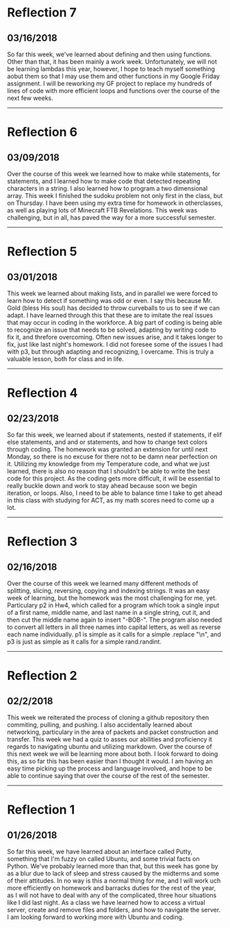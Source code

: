 # Reflection 7
## 03/16/2018
So far this week, we've learned about defining and then using functions. Other than that, it has been mainly a work week. Unfortunately, we will not be learning lambdas this year, however, I hope to teach myself something aobut them so that I may use them and other functions in my Google Friday assignment. I will be reworking my GF project to replace my hundreds of lines of code with more efficient loops and functions over the course of the next few weeks.

---

# Reflection 6
## 03/09/2018
Over the course of this week we learned how to make while statements, for statements, and I learned how to make code that detected repeating characters in a string. I also learned how to program a two dimensional array. This week I finished the sudoku problem not only first in the class, but on Thursday. I have been using my extra time for homework in otherclasses, as well as playing lots of Minecraft FTB Revelations. This week was challenging, but in all, has paved the way for a more successful semester.

---

# Reflection 5
## 03/01/2018
This week we learned about making lists, and in parallel we were forced to learn how to detect if something was odd or even. I say this because Mr. Gold (bless His soul) has decided to throw curveballs to us to see if we can adapt. I have learned through this that these are to imitate the real issues that may occur in coding in the workforce. A big part of coding is being able to recognize an issue that needs to be solved, adapting by writing code to fix it, and threfore overcoming. Often new issues arise, and it takes longer to fix, just like last night's homework. I did not foresee some of the issues I had with p3, but through adapting and recognizing, I overcame. This is truly a valuable lesson, both for class and in life.

---

# Reflection 4
## 02/23/2018
So far this week, we learned about if statements, nested if statements, if elif else statements, and and or statements, and how to change text colors through coding. The homework was granted an extension for until next Monday, so there is no excuse for there not to be damn near perfection on it. Utilizing my knowledge from my Temperature code, and what we just learned, there is also no reason that I shouldn't be able to write the best code for this project. As the coding gets more difficult, it will be essential to really buckle down and work to stay ahead because soon we begin iteration, or loops. Also, I need to be able to balance time I take to get ahead in this class with studying for ACT, as my math scores need to come up a lot. 

---

# Reflection 3
## 02/16/2018
Over the course of this week we learned many different methods of splitting, slicing, reversing, copying and indexing strings. It was an easy week of learning, but the homework was the most challenging for me, yet. Particulary p2 in Hw4, which called for a program which took a single input of a first name, middle name, and last name in a single string, cut it, and then cut the middle name again to insert "-BOB-". The program also needed to convert all letters in all three names into capital letters, as well as reverse each name individually. p1 is simple as it calls for a simple .replace "\n", and p3 is just as simple as it calls for a simple rand.randint.

---

# Reflection 2
## 02/2/2018
This week we reiterated the process of cloning a github repository then commiting, pulling, and pushing. I also accidentally learned about networking, particulary in the area of packets and packet construction and transfer. This week we had a quiz to asses our abilities and proficiency it regards to navigating ubuntu and utilizing markdown. Over the course of this next week we will be learning more about both. I look forward to doing this, as so far this has been easier than I thought it would. I am having an easy time picking up the process and language involved, and hope to be able to continue saying that over the course of the rest of the semester.

---

# Reflection 1
## 01/26/2018
So far this week, we have learned about an interface called Putty, something that I'm fuzzy on called Ubuntu, and some trivial facts on Python. We've probably learned more than that, but this week has gone by as a blur due to lack of sleep and stress caused by the midterms and some of their attitudes. In no way is this a normal thing for me, and I will work uch more efficiently on homework and barracks duties for the rest of the year, as I will not have to deal with any of the complicated, three hour situations like I did last night. As a class we have learned how to access a virtual server, create and remove files and folders, and how to navigate the server. I am looking forward to working more with Ubuntu and coding.
